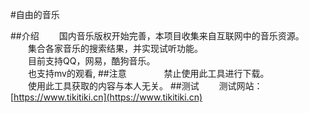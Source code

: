 #自由的音乐

##介绍
　　国内音乐版权开始完善，本项目收集来自互联网中的音乐资源。<br>
　　集合各家音乐的搜索结果，并实现试听功能。<br>
　　目前支持QQ，网易，酷狗音乐。<br>
　　也支持mv的观看,
##注意　　
　　禁止使用此工具进行下载。<br>
　　使用此工具获取的内容与本人无关。
##测试
　　测试网站：[https://www.tikitiki.cn](https://www.tikitiki.cn)
